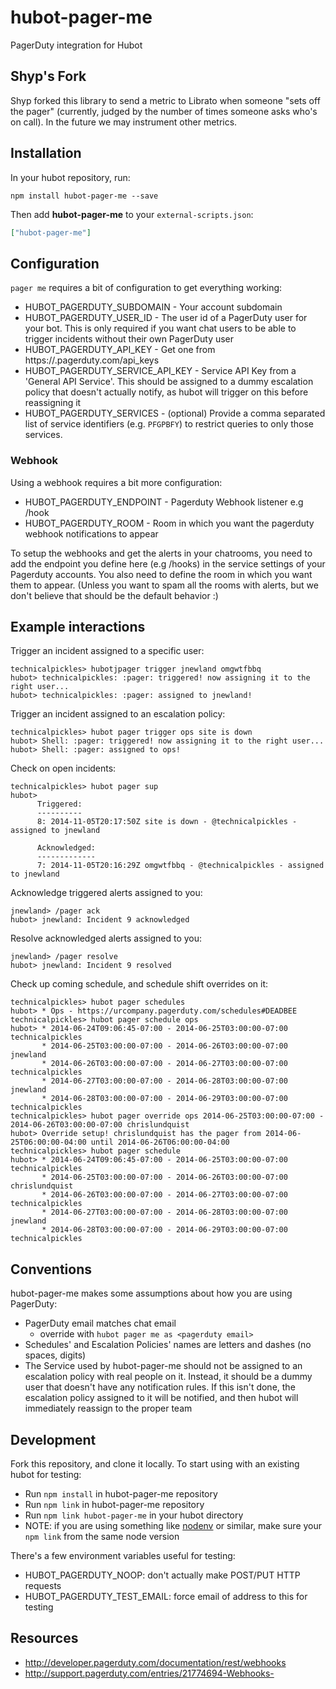 # hubot-pager-me

PagerDuty integration for Hubot

## Shyp's Fork

Shyp forked this library to send a metric to Librato when someone "sets off the
pager" (currently, judged by the number of times someone asks who's on call).
In the future we may instrument other metrics.

## Installation

In your hubot repository, run:

`npm install hubot-pager-me --save`

Then add **hubot-pager-me** to your `external-scripts.json`:

```json
["hubot-pager-me"]
```

## Configuration

`pager me` requires a bit of configuration to get everything working:

* HUBOT_PAGERDUTY_SUBDOMAIN - Your account subdomain
* HUBOT_PAGERDUTY_USER_ID - The user id of a PagerDuty user for your bot. This is only required if you want chat users to be able to trigger incidents without their own PagerDuty user
* HUBOT_PAGERDUTY_API_KEY - Get one from https://<your subdomain>.pagerduty.com/api_keys
* HUBOT_PAGERDUTY_SERVICE_API_KEY - Service API Key from a 'General API Service'. This should be assigned to a dummy escalation policy that doesn't actually notify, as hubot will trigger on this before reassigning it
* HUBOT_PAGERDUTY_SERVICES - (optional) Provide a comma separated list of service identifiers (e.g. `PFGPBFY`) to restrict queries to only those services.

### Webhook

Using a webhook requires a bit more configuration:

* HUBOT_PAGERDUTY_ENDPOINT - Pagerduty Webhook listener e.g /hook
* HUBOT_PAGERDUTY_ROOM - Room in which you want the pagerduty webhook notifications to appear

To setup the webhooks and get the alerts in your chatrooms, you need to add the endpoint you define here (e.g /hooks) in
the service settings of your Pagerduty accounts. You also need to define the room in which you want them to appear.
(Unless you want to spam all the rooms with alerts, but we don't believe that should be the default behavior :)

## Example interactions

Trigger an incident assigned to a specific user:

```
technicalpickles> hubotjpager trigger jnewland omgwtfbbq
hubot> technicalpickles: :pager: triggered! now assigning it to the right user...
hubot> technicalpickles: :pager: assigned to jnewland!
```

Trigger an incident assigned to an escalation policy:


```
technicalpickles> hubot pager trigger ops site is down
hubot> Shell: :pager: triggered! now assigning it to the right user...
hubot> Shell: :pager: assigned to ops!
```

Check on open incidents:

```
technicalpickles> hubot pager sup
hubot>
      Triggered:
      ----------
      8: 2014-11-05T20:17:50Z site is down - @technicalpickles - assigned to jnewland

      Acknowledged:
      -------------
      7: 2014-11-05T20:16:29Z omgwtfbbq - @technicalpickles - assigned to jnewland
```

Acknowledge triggered alerts assigned to you:

```
jnewland> /pager ack
hubot> jnewland: Incident 9 acknowledged
```

Resolve acknowledged alerts assigned to you:

```
jnewland> /pager resolve
hubot> jnewland: Incident 9 resolved
```

Check up coming schedule, and schedule shift overrides on it:

```
technicalpickles> hubot pager schedules
hubot> * Ops - https://urcompany.pagerduty.com/schedules#DEADBEE
technicalpickles> hubot pager schedule ops
hubot> * 2014-06-24T09:06:45-07:00 - 2014-06-25T03:00:00-07:00 technicalpickles
       * 2014-06-25T03:00:00-07:00 - 2014-06-26T03:00:00-07:00 jnewland
       * 2014-06-26T03:00:00-07:00 - 2014-06-27T03:00:00-07:00 technicalpickles
       * 2014-06-27T03:00:00-07:00 - 2014-06-28T03:00:00-07:00 jnewland
       * 2014-06-28T03:00:00-07:00 - 2014-06-29T03:00:00-07:00 technicalpickles
technicalpickles> hubot pager override ops 2014-06-25T03:00:00-07:00 - 2014-06-26T03:00:00-07:00 chrislundquist
hubot> Override setup! chrislundquist has the pager from 2014-06-25T06:00:00-04:00 until 2014-06-26T06:00:00-04:00
technicalpickles> hubot pager schedule
hubot> * 2014-06-24T09:06:45-07:00 - 2014-06-25T03:00:00-07:00 technicalpickles
       * 2014-06-25T03:00:00-07:00 - 2014-06-26T03:00:00-07:00 chrislundquist
       * 2014-06-26T03:00:00-07:00 - 2014-06-27T03:00:00-07:00 technicalpickles
       * 2014-06-27T03:00:00-07:00 - 2014-06-28T03:00:00-07:00 jnewland
       * 2014-06-28T03:00:00-07:00 - 2014-06-29T03:00:00-07:00 technicalpickles
```

## Conventions

hubot-pager-me makes some assumptions about how you are using PagerDuty:

* PagerDuty email matches chat email
  * override with `hubot pager me as <pagerduty email>`
* Schedules' and Escalation Policies' names are letters and dashes (no spaces, digits)
* The Service used by hubot-pager-me should not be assigned to an escalation policy with real people on it. Instead, it should be a dummy user that doesn't have any notification rules. If this isn't done, the escalation policy assigned to it will be notified, and then hubot will immediately reassign to the proper team

## Development

Fork this repository, and clone it locally. To start using with an existing hubot for testing:

* Run `npm install` in hubot-pager-me repository
* Run `npm link` in hubot-pager-me repository
* Run `npm link hubot-pager-me` in your hubot directory
* NOTE: if you are using something like [nodenv](https://github.com/wfarr/nodenv) or similar, make sure your `npm link` from the same node version

There's a few environment variables useful for testing:

* HUBOT_PAGERDUTY_NOOP: don't actually make POST/PUT HTTP requests
* HUBOT_PAGERDUTY_TEST_EMAIL: force email of address to this for testing

## Resources

* http://developer.pagerduty.com/documentation/rest/webhooks
* http://support.pagerduty.com/entries/21774694-Webhooks-
